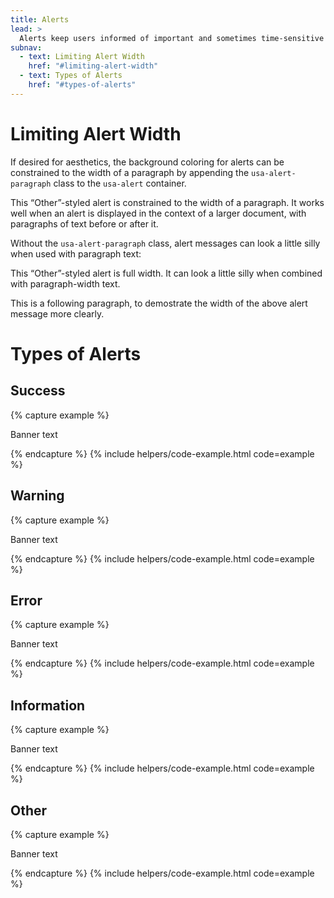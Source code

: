 ```yaml
---
title: Alerts
lead: >
  Alerts keep users informed of important and sometimes time-sensitive changes.
subnav:
  - text: Limiting Alert Width
    href: "#limiting-alert-width"
  - text: Types of Alerts
    href: "#types-of-alerts"
---
```


# Limiting Alert Width

If desired for aesthetics, the background coloring for alerts can be constrained to the width of a paragraph by appending the `usa-alert-paragraph` class to the `usa-alert` container.

<div class="usa-alert usa-alert-paragraph">
  <div class="usa-alert-body">
    <p>This “Other”-styled alert is constrained to the width of a paragraph. It works well when an alert is displayed in the context of a larger document, with paragraphs of text before or after it.</p>
  </div>
</div>

Without the `usa-alert-paragraph` class, alert messages can look a little silly when used with paragraph text:

<div class="usa-alert">
  <div class="usa-alert-body">
    <p>This “Other”-styled alert is full width. It can look a little silly when combined with paragraph-width text.</p>
  </div>
</div>

This is a following paragraph, to demostrate the width of the above alert message more clearly.

# Types of Alerts

## Success

{% capture example %}
<div class="usa-alert usa-alert-success">
  <div class="usa-alert-body">
    <p class="usa-alert-text">Banner text</p>
  </div>
</div>
{% endcapture %}
{% include helpers/code-example.html code=example %}

## Warning

{% capture example %}
<div class="usa-alert usa-alert-warning">
  <div class="usa-alert-body">
    <p class="usa-alert-text">Banner text</p>
  </div>
</div>
{% endcapture %}
{% include helpers/code-example.html code=example %}

## Error

{% capture example %}
<div class="usa-alert usa-alert-error">
  <div class="usa-alert-body">
    <p class="usa-alert-text">Banner text</p>
  </div>
</div>
{% endcapture %}
{% include helpers/code-example.html code=example %}

## Information

{% capture example %}
<div class="usa-alert usa-alert-info">
  <div class="usa-alert-body">
    <p class="usa-alert-text">Banner text</p>
  </div>
</div>
{% endcapture %}
{% include helpers/code-example.html code=example %}

## Other

{% capture example %}
<div class="usa-alert">
  <div class="usa-alert-body">
    <p class="usa-alert-text">Banner text</p>
  </div>
</div>
{% endcapture %}
{% include helpers/code-example.html code=example %}
